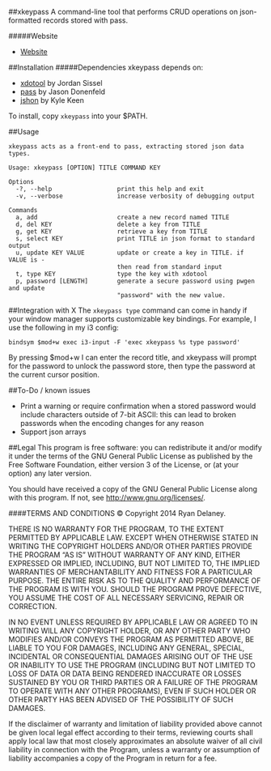 ##xkeypass
A command-line tool that performs CRUD operations on json-formatted records
stored with pass.

#####Website
* [Website](https://github.com/rpdelaney/xkeypass)

##Installation
#####Dependencies
xkeypass depends on:

* [xdotool](http://www.semicomplete.com/projects/xdotool/) by Jordan Sissel
* [pass](http://www.zx2c4.com/projects/password-store/) by Jason Donenfeld
* [jshon](http://kmkeen.com/jshon/) by Kyle Keen

To install, copy `xkeypass` into your $PATH.

##Usage
```
xkeypass acts as a front-end to pass, extracting stored json data types.

Usage: xkeypass [OPTION] TITLE COMMAND KEY

Options
  -?, --help                  print this help and exit
  -v, --verbose               increase verbosity of debugging output

Commands
  a, add                      create a new record named TITLE
  d, del KEY                  delete a key from TITLE
  g, get KEY                  retrieve a key from TITLE
  s, select KEY               print TITLE in json format to standard output
  u, update KEY VALUE         update or create a key in TITLE. if VALUE is -
                              then read from standard input
  t, type KEY                 type the key with xdotool
  p, password [LENGTH]        generate a secure password using pwgen and update
                              "password" with the new value.
```

##Integration with X
The `xkeypass type` command can come in handy if your window manager supports
customizable key bindings. For example, I use the following in my i3 config:

```
bindsym $mod+w exec i3-input -F 'exec xkeypass %s type password'
```

By pressing $mod+w I can enter the record title, and xkeypass will prompt for
the password to unlock the password store, then type the password at the
current cursor position.

##To-Do / known issues
* Print a warning or require confirmation when a stored password would include
  characters outside of 7-bit ASCII: this can lead to broken passwords when the
  encoding changes for any reason
* Support json arrays

##Legal
This program is free software: you can redistribute it and/or modify it
under the terms of the GNU General Public License as published by the
Free Software Foundation, either version 3 of the License, or (at your
option) any later version.

You should have received a copy of the GNU General Public License along
with this program.  If not, see <http://www.gnu.org/licenses/>.

####TERMS AND CONDITIONS
© Copyright 2014 Ryan Delaney.

THERE IS NO WARRANTY FOR THE PROGRAM, TO THE EXTENT PERMITTED BY
APPLICABLE LAW.  EXCEPT WHEN OTHERWISE STATED IN WRITING THE COPYRIGHT
HOLDERS AND/OR OTHER PARTIES PROVIDE THE PROGRAM “AS IS” WITHOUT
WARRANTY OF ANY KIND, EITHER EXPRESSED OR IMPLIED, INCLUDING, BUT NOT
LIMITED TO, THE IMPLIED WARRANTIES OF MERCHANTABILITY AND FITNESS FOR A
PARTICULAR PURPOSE. THE ENTIRE RISK AS TO THE QUALITY AND PERFORMANCE
OF THE PROGRAM IS WITH YOU.  SHOULD THE PROGRAM PROVE DEFECTIVE, YOU
ASSUME THE COST OF ALL NECESSARY SERVICING, REPAIR OR CORRECTION.

IN NO EVENT UNLESS REQUIRED BY APPLICABLE LAW OR AGREED TO IN WRITING
WILL ANY COPYRIGHT HOLDER, OR ANY OTHER PARTY WHO MODIFIES AND/OR
CONVEYS THE PROGRAM AS PERMITTED ABOVE, BE LIABLE TO YOU FOR DAMAGES,
INCLUDING ANY GENERAL, SPECIAL, INCIDENTAL OR CONSEQUENTIAL DAMAGES
ARISING OUT OF THE USE OR INABILITY TO USE THE PROGRAM (INCLUDING BUT
NOT LIMITED TO LOSS OF DATA OR DATA BEING RENDERED INACCURATE OR LOSSES
SUSTAINED BY YOU OR THIRD PARTIES OR A FAILURE OF THE PROGRAM TO
OPERATE WITH ANY OTHER PROGRAMS), EVEN IF SUCH HOLDER OR OTHER PARTY
HAS BEEN ADVISED OF THE POSSIBILITY OF SUCH DAMAGES.

If the disclaimer of warranty and limitation of liability provided
above cannot be given local legal effect according to their terms,
reviewing courts shall apply local law that most closely approximates
an absolute waiver of all civil liability in connection with the
Program, unless a warranty or assumption of liability accompanies a
copy of the Program in return for a fee.
